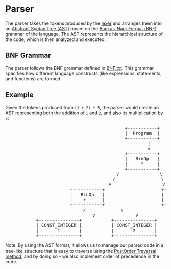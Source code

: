 
# Parser

The parser takes the tokens produced by the [lexer](./Lexer.md) and arranges them into an [Abstract Syntax Tree (AST)](https://en.wikipedia.org/wiki/Abstract_syntax_tree) based on the [Backus-Naur Format (BNF)](https://www.geeksforgeeks.org/bnf-notation-in-compiler-design/) grammar of the language. The AST represents the hierarchical structure of the code, which is then analyzed and executed.

## BNF Grammar

The parser follows the BNF grammar defined in [BNF.txt](../BNF.txt). This grammar specifies how different language constructs (like expressions, statements, and functions) are formed.

## Example

Given the tokens produced from `(1 + 2) * 5`, the parser would create an AST representing both the addition of `1` and `2`, and also its multiplication by `5`:
<div style="text-align: center;">
<pre>
                                          +-----------+
                                          |  Program  |
                                          +-----------+
                                               |
                                               v
                                          +-----------+
                                          |   BinOp   |
                                          |     *     |
                                          +-----------+
                                        /               \
                                       /                 \
                                      v                   v
                        +-----------+                     +-----------------+
                        |   BinOp   |                     |  CONST_INTEGER  |
                        |    +      |                     |        5        |
                        +-----------+                     +-----------------+
                       /             \          
                      v               v
        +---------------+           +---------------+
        | CONST_INTEGER |           | CONST_INTEGER |
        |       1       |           |       2       |
        +---------------+           +---------------+
</pre>
</div>

Note: By using the AST format, it allows us to manage our parsed code in a tree-like structure that is easy to traverse using the [PostOrder Traversal method](https://www.geeksforgeeks.org/tree-traversals-inorder-preorder-and-postorder/#postorder-traversal), and by doing so - we also implement order of precedence in the code.
